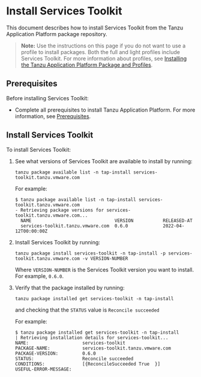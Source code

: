 # Install Services Toolkit

This document describes how to install Services Toolkit
from the Tanzu Application Platform package repository.

>**Note:** Use the instructions on this page if you do not want to use a profile to install packages.
Both the full and light profiles include Services Toolkit.
For more information about profiles, see [Installing the Tanzu Application Platform Package and Profiles](../install.md).

## <a id='prereqs'></a>Prerequisites

Before installing Services Toolkit:

- Complete all prerequisites to install Tanzu Application Platform. For more information, see [Prerequisites](../prerequisites.md).

## <a id='install-services-toolkit'></a> Install Services Toolkit

To install Services Toolkit:

1. See what versions of Services Toolkit are available to install by running:

    ```
    tanzu package available list -n tap-install services-toolkit.tanzu.vmware.com
    ```

    For example:

    ```
    $ tanzu package available list -n tap-install services-toolkit.tanzu.vmware.com
    - Retrieving package versions for services-toolkit.tanzu.vmware.com...
      NAME                               VERSION           RELEASED-AT
      services-toolkit.tanzu.vmware.com  0.6.0             2022-04-12T00:00:00Z
    ```

1. Install Services Toolkit by running:

    ```
    tanzu package install services-toolkit -n tap-install -p services-toolkit.tanzu.vmware.com -v VERSION-NUMBER
    ```

    Where `VERSION-NUMBER` is the Services Toolkit version you want to install. For example, `0.6.0`.

1. Verify that the package installed by running:

    ```
    tanzu package installed get services-toolkit -n tap-install
    ```

    and checking that the `STATUS` value is `Reconcile succeeded`

    For example:

    ```
    $ tanzu package installed get services-toolkit -n tap-install
    | Retrieving installation details for services-toolkit...
    NAME:                    services-toolkit
    PACKAGE-NAME:            services-toolkit.tanzu.vmware.com
    PACKAGE-VERSION:         0.6.0
    STATUS:                  Reconcile succeeded
    CONDITIONS:              [{ReconcileSucceeded True  }]
    USEFUL-ERROR-MESSAGE:
    ```
